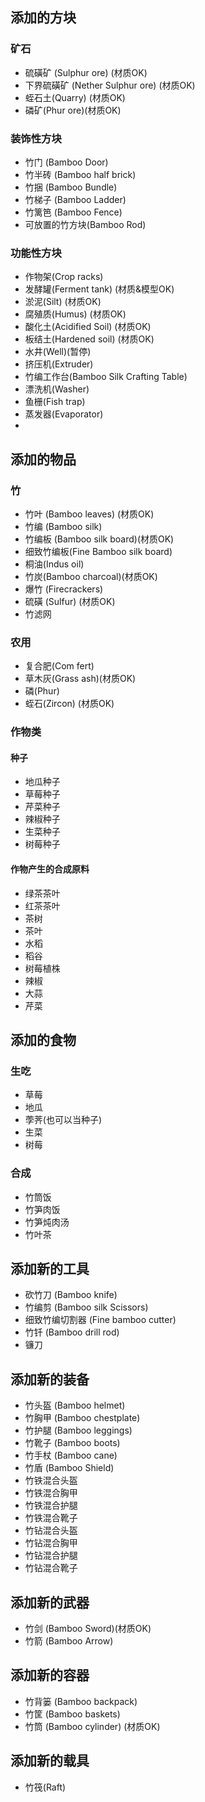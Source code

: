 ## 添加的方块

### 矿石

- 硫磺矿 (Sulphur ore) (材质OK)
- 下界硫磺矿 (Nether Sulphur ore) (材质OK)
- 蛭石土(Quarry) (材质OK)
- 磷矿(Phur ore)(材质OK)

### 装饰性方块

- 竹门 (Bamboo Door)
- 竹半砖 (Bamboo half brick)
- 竹捆 (Bamboo Bundle)
- 竹梯子 (Bamboo Ladder)
- 竹篱笆 (Bamboo Fence)
- 可放置的竹方块(Bamboo Rod)


### 功能性方块

- 作物架(Crop racks)
- 发酵罐(Ferment tank) (材质&模型OK)
- 淤泥(Silt) (材质OK)
- 腐殖质(Humus) (材质OK)
- 酸化土(Acidified Soil) (材质OK)
- 板结土(Hardened soil) (材质OK)
- 水井(Well)(暂停)
- 挤压机(Extruder)
- 竹编工作台(Bamboo Silk Crafting Table)  
- 漂洗机(Washer)
- 鱼栅(Fish trap)
- 蒸发器(Evaporator)
- 

## 添加的物品

### 竹

- 竹叶 (Bamboo leaves) (材质OK)
- 竹编 (Bamboo silk)
- 竹编板 (Bamboo silk board)(材质OK)
- 细致竹编板(Fine Bamboo silk board)
- 桐油(Indus oil)
- 竹炭(Bamboo charcoal)(材质OK)
- 爆竹 (Firecrackers)
- 硫磺 (Sulfur) (材质OK)
- 竹滤网
### 农用

- 复合肥(Com fert)
- 草木灰(Grass ash)(材质OK)
- 磷(Phur)
- 蛭石(Zircon) (材质OK)

### 作物类

#### 种子

- 地瓜种子
- 草莓种子
- 芹菜种子
- 辣椒种子
- 生菜种子
- 树莓种子

#### 作物产生的合成原料

- 绿茶茶叶
- 红茶茶叶
- 茶树
- 茶叶
- 水稻
- 稻谷
- 树莓植株
- 辣椒
- 大蒜
- 芹菜

## 添加的食物

### 生吃

- 草莓
- 地瓜
- 荸荠(也可以当种子)
- 生菜
- 树莓

### 合成

- 竹筒饭
- 竹笋肉饭
- 竹笋炖肉汤
- 竹叶茶

## 添加新的工具

- 砍竹刀 (Bamboo knife)
- 竹编剪 (Bamboo silk Scissors)
- 细致竹编切割器 (Fine bamboo cutter)
- 竹钎 (Bamboo drill rod)
- 镰刀

## 添加新的装备

- 竹头盔 (Bamboo helmet)
- 竹胸甲 (Bamboo chestplate)
- 竹护腿 (Bamboo leggings)
- 竹靴子 (Bamboo boots)
- 竹手杖 (Bamboo cane)
- 竹盾 (Bamboo Shield)
- 竹铁混合头盔
- 竹铁混合胸甲
- 竹铁混合护腿
- 竹铁混合靴子
- 竹钻混合头盔
- 竹钻混合胸甲
- 竹钻混合护腿
- 竹钻混合靴子

## 添加新的武器

- 竹剑 (Bamboo Sword)(材质OK)
- 竹箭 (Bamboo Arrow)

## 添加新的容器

- 竹背篓 (Bamboo backpack)
- 竹筐 (Bamboo baskets)
- 竹筒 (Bamboo cylinder) (材质OK)

## 添加新的载具

- 竹筏(Raft)
